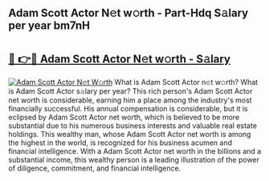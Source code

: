 ## Adam Scott Actor N𝚎t w𝚘rth - Part-Hdq S𝚊lary per year bm7nH

# <h2><a href="http://gc20fo.nevu.top/?p=Adam+Scott+Actor">🔗 👉🔴 Adam Scott Actor N𝚎t w𝚘rth - S𝚊lary</a></h2>

[![Adam Scott Actor N𝚎t W𝚘rth](https://i.imgur.com/Oavwk0R.jpeg)](http://gc20fo.nevu.top/?p=Adam+Scott+Actor)
What is Adam Scott Actor n𝚎t w𝚘rth? What is Adam Scott Actor s𝚊lary per year?
This rich person's Adam Scott Actor net worth is considerable, earning him a place among the industry's most financially successful. His annual compensation is considerable, but it is eclipsed by Adam Scott Actor net worth, which is believed to be more substantial due to his numerous business interests and valuable real estate holdings. This wealthy man, whose Adam Scott Actor net worth is among the highest in the world, is recognized for his business acumen and financial intelligence. With a Adam Scott Actor net worth in the billions and a substantial income, this wealthy person is a leading illustration of the power of diligence, commitment, and financial intelligence.
